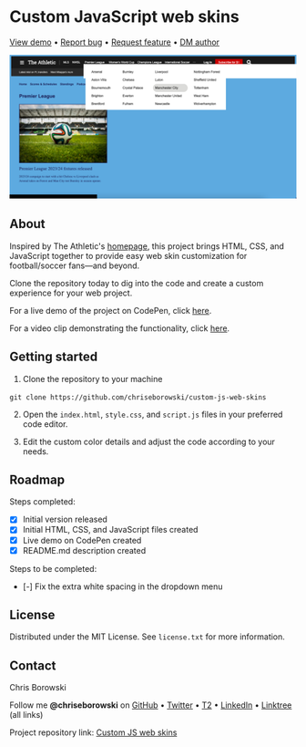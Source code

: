# Custom JavaScript web skins

[View demo](https://codepen.io/chriseborowski/pen/xxQRKeK) • [Report bug](https://github.com/chriseborowski/custom-js-web-skins) • [Request feature](https://github.com/chriseborowski/custom-js-web-skins) • [DM author](https://twitter.com/chriseborowski)

![Live demo](https://github.com/chriseborowski/custom-js-web-skins/blob/main/live-demo.png)

## About

Inspired by The Athletic's [homepage](https://theathletic.com/), this project brings HTML, CSS, and JavaScript together to provide easy web skin customization for football/soccer fans—and beyond.

Clone the repository today to dig into the code and create a custom experience for your web project.

For a live demo of the project on CodePen, click [here](https://codepen.io/chriseborowski/pen/xxQRKeK).

For a video clip demonstrating the functionality, click [here](https://twitter.com/chriseborowski/status/1671992476691836931).

## Getting started

1. Clone the repository to your machine

`git clone https://github.com/chriseborowski/custom-js-web-skins`

2. Open the `index.html`, `style.css`, and `script.js` files in your preferred code editor.

3. Edit the custom color details and adjust the code according to your needs.

## Roadmap

Steps completed:

- [x] Initial version released
- [x] Initial HTML, CSS, and JavaScript files created
- [x] Live demo on CodePen created 
- [x] README.md description created

Steps to be completed:

- [-] Fix the extra white spacing in the dropdown menu

## License

Distributed under the MIT License. See `license.txt` for more information.

## Contact

Chris Borowski

Follow me **@chriseborowski** on [GitHub](https://github.com/chriseborowski) • [Twitter](https://twitter.com/chriseborowski) • [T2](https://t2.social/chriseborowski) • [LinkedIn](https://www.linkedin.com/in/chriseborowski) • [Linktree](https://linktr.ee/chriseborowski) (all links)

Project repository link: [Custom JS web skins](https://github.com/chriseborowski/custom-js-web-skins)
